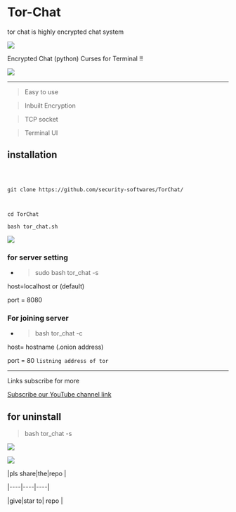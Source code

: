 # Tor-Chat
tor chat is highly encrypted chat system






![](https://user-images.githubusercontent.com/61265099/78818286-19743180-79dd-11ea-84c5-f629f891dd4b.png)











Encrypted Chat (python) Curses for Terminal !!



![](https://user-images.githubusercontent.com/61265099/78818286-19743180-79dd-11ea-84c5-f629f891dd4b.png)







---



>Easy to use 







>Inbuilt Encryption







>TCP socket







>Terminal UI







## installation



```



git clone https://github.com/security-softwares/TorChat/



cd TorChat

bash tor_chat.sh

```







![](https://user-images.githubusercontent.com/61265099/78818286-19743180-79dd-11ea-84c5-f629f891dd4b.png)









### for server setting

- >sudo bash tor_chat -s

host=localhost or (default)



port = 8080

### For joining server 



- >bash tor_chat -c





host= hostname (.onion address)





port = 80 ``` listning address of tor ```





---



Links subscribe for more



[Subscribe our YouTube channel link](https://www.youtube.com/channel/UCqVu524dUZOxscEMiou7Iew)





## for uninstall



>bash tor_chat -s



![](https://user-images.githubusercontent.com/61265099/78818286-19743180-79dd-11ea-84c5-f629f891dd4b.png)







![](https://www.codewars.com/users/Hackers%20Tech/badges/large)







|pls share|the|repo |

|----|----|----|

|give|star to| repo |






